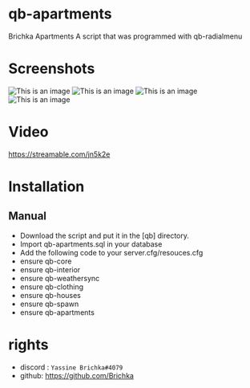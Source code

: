 # qb-apartments 
Brichka Apartments A script that was programmed with qb-radialmenu 

# Screenshots
![This is an image](https://i.imgur.com/pDAac1S.png)
![This is an image](https://i.imgur.com/YRUFIGO.png)
![This is an image](https://i.imgur.com/4FW11No.png)
![This is an image](https://i.imgur.com/y5RIG0i.jpeg)

# Video
https://streamable.com/jn5k2e

# Installation
## Manual
- Download the script and put it in the [qb] directory.
- Import qb-apartments.sql in your database
- Add the following code to your server.cfg/resouces.cfg
- ensure qb-core
- ensure qb-interior
- ensure qb-weathersync
- ensure qb-clothing
- ensure qb-houses
- ensure qb-spawn
- ensure qb-apartments

# rights 
- discord : 
```Yassine Brichka#4079```
- github: https://github.com/Brichka 

